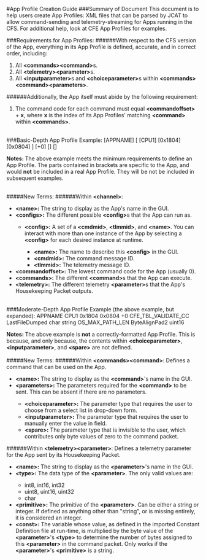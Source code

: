 #App Profile Creation Guide
###Summary of Document 
This document is to help users create App Profiles: XML files that can be parsed by JCAT to allow command-sending and telemetry-streaming for Apps running in the CFS. For additional help, look at CFE App Profiles for examples.
<br>

###Requirements for App Profiles:
######With respect to the CFS version of the App, everything in its App Profile is defined, accurate, and in correct order, including:
1. All <strong>&lt;commands&gt;&lt;command&gt;</strong>s.
2. All <strong>&lt;telemetry&gt;&lt;parameter&gt;</strong>s.
3. All <strong>&lt;inputparameter&gt;</strong>s and <strong>&lt;choiceparameter&gt;</strong>s within <strong>&lt;commands&gt;&lt;command&gt;&lt;parameters&gt;</strong>.

######Additionally, the App itself must abide by the following requirement:
1. The command code for each command must equal <strong>&lt;commandoffset&gt;</strong> + <strong>x</strong>, where <strong>x</strong> is the index of its App Profiles' matching <strong>&lt;command&gt;</strong> within <strong>&lt;commands&gt;</strong>.

<br>
###Basic-Depth App Profile Example:
	<?xml version="1.0" encoding="UTF-8"?>
	<channel>
		<name>[APPNAME]</name>
		<configs>
			[<config>
				<name>[CPU1]</name>
				<cmdmid>[0x1804]</cmdmid>
				<tlmmid>[0x0804]</tlmmid>
			</config>]
		</configs>
		<commandoffset>[+0]</commandoffset>
		<commands>[]</commands>
		<telemetry>[]</telemetry>
	</channel>

<strong>Notes: </strong>The above example meets the minimum requirements to define an App Profile. The parts contained in brackets are specific to the App, and would <strong>not</strong> be included in a real App Profile. They will be not be included in subsequent examples.
<br>
<br>

#####New Terms:
######Within <strong>&lt;channel&gt;</strong>:
<ul>
	<li><strong>&lt;name&gt;:</strong> The string to display as the App's name in the GUI.</li>
	<li><strong>&lt;configs&gt;:</strong> The different possible <strong>&lt;config&gt;</strong>s that the App can run as.</li>
	<ul>
		<li><strong>&lt;config&gt;:</strong> A set of a <strong>&lt;cmdmid&gt;</strong>, <strong>&lt;tlmmid&gt;</strong>, and <strong>&lt;name&gt;</strong>. You can interact with more than one instance of the App by selecting a <strong>&lt;config&gt;</strong> for each desired instance at runtime.</li>
		<ul>
			<li><strong>&lt;name&gt;:</strong> The name to describe this <strong>&lt;config&gt;</strong> in the GUI.</li>
			<li><strong>&lt;cmdmid&gt;:</strong> The command message ID.
			<li><strong>&lt;tlmmid&gt;:</strong> The telemetry message ID.
		</ul>
	</ul>
	<li><strong>&lt;commandoffset&gt;:</strong> The lowest command code for the App (usually 0).</li>
	<li><strong>&lt;commands&gt;:</strong> The different <strong>&lt;command&gt;</strong>s that the App can execute.</li>
	<li><strong>&lt;telemetry&gt;:</strong> The different telemetry <strong>&lt;parameter&gt;</strong>s that the App's Housekeeping Packet outputs.</li>
</ul>
<br>
###Moderate-Depth App Profile Example (the above example, but expanded):
	<?xml version="1.0" encoding="UTF-8"?>
	<channel>
		<name>APPNAME</name>
		<configs>
			<config>
				<name>CPU1</name>
				<cmdmid>0x1804</cmdmid>
				<tlmmid>0x0804</tlmmid>
			</config>
		</configs>
		<commandoffset>+0</commandoffset>
		<commands>
			<command>
				<name>CFE_TBL_VALIDATE_CC</name>
				<parameters> 					
					<choiceparameter></choiceparameter>
					<inputparameter></inputparameter>
					<spare></spare>
				</parameters>
			</command>
		</commands>
		<telemetry>
			<parameter>
				<name>LastFileDumped</name>
				<type>char</type>
				<primitive>string</primitive>
				<const>OS_MAX_PATH_LEN</const>
			</parameter>
			<parameter>
				<name>ByteAlignPad2</name>
				<type>uint16</type>
			</parameter>	
		</telemetry>
	</channel>

<strong>Notes: </strong>The above example is <strong>not</strong> a correctly-formatted App Profile. This is because, and only because, the contents within <strong>&lt;choiceparameter&gt;</strong>, <strong>&lt;inputparameter&gt;</strong>, and <strong>&lt;spare&gt;</strong> are not defined.
<br>
<br>
#####New Terms:
######Within <strong>&lt;commands&gt;&lt;command&gt;</strong>: Defines a command that can be used on the App.
<ul>
	<li><strong>&lt;name&gt;:</strong> The string to display as the <strong>&lt;command&gt;</strong>'s name in the GUI.</li>
	<li><strong>&lt;parameters&gt;:</strong> The parameters required for the <strong>&lt;command&gt;</strong> to be sent. This can be absent if there are no parameters.</li>
	<ul>
		<li><strong>&lt;choiceparameter&gt;:</strong> The parameter type that requires the user to choose from a select list in drop-down form.</li>
		<li><strong>&lt;inputparameter&gt;:</strong> The parameter type that requires the user to manually enter the value in field.</li>
		<li><strong>&lt;spare&gt;:</strong> The parameter type that is invisible to the user, which contributes only byte values of zero to the command packet.</li>
	</ul>
</ul>

######Within <strong>&lt;telemetry&gt;&lt;parameter&gt;</strong>: Defines a telemetry parameter for the App sent by its Housekeeping Packet.
<ul>
	<li><strong>&lt;name&gt;:</strong> The string to display as the <strong>&lt;parameter&gt;</strong>'s name in the GUI.</li>
	<li><strong>&lt;type&gt;:</strong> The data type of the <strong>&lt;parameter&gt;</strong>. The only valid values are:</li>
	<ul>
		<li>int8, int16, int32</li>
		<li>uint8, uint16, uint32</li>
		<li>char</li>
	</ul>
	<li><strong>&lt;primitive&gt;:</strong> The primitive of the <strong>&lt;parameter&gt;</strong>. Can be either a string or integer. If defined as anything other than "string", or is missing entirely, it is considered an integer.</li>
	<li><strong>&lt;const&gt;:</strong> The variable whose value, as defined in the imported Constant Definition file at run-time, is multiplied by the byte value of the <strong>&lt;parameter&gt;</strong>'s <strong>&lt;type&gt;</strong> to determine the number of bytes assigned to this <strong>&lt;parameter&gt;</strong> in the command packet. Only works if the <strong>&lt;parameter&gt;</strong>'s <strong>&lt;primitive&gt;</strong> is a string.</li>
</ul>
<br>
